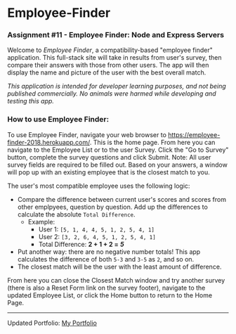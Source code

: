 # Employee-Finder
### Assignment #11 - Employee Finder: Node and Express Servers


Welcome to *Employee Finder*, a compatibility-based "employee finder" application. This full-stack site will take in results from user's survey, then compare their answers with those from other users. The app will then display the name and picture of the user with the best overall match. 

*This application is intended for developer learning purposes, and not being published commercially.  No animals were harmed while developing and testing this app.*


### How to use Employee Finder:
To use Employee Finder, navigate your web browser to https://employee-finder-2018.herokuapp.com/.  This is the home page.  From here you can navigate to the Employee List or to the user Survey.  Click the "Go to Survey" button, complete the survey questions and click Submit.  Note: All user survey fields are required to be filled out.  Based on your answers, a window will pop up with an existing employee that is the closest match to you. 

The user's most compatible employee uses the following logic:

   * Compare the difference between current user's scores and scores from other emplpyees, question by question. Add up the differences to calculate the absolute `Total Difference`.
     * Example: 
       * User 1: `[5, 1, 4, 4, 5, 1, 2, 5, 4, 1]`
       * User 2: `[3, 2, 6, 4, 5, 1, 2, 5, 4, 1]`
       * Total Difference: **2 + 1 + 2 =** **_5_**
   * Put another way: there are no negative number totals! This app calculates the difference of both `5-3` and `3-5` as `2`, and so on. 
   * The closest match will be the user with the least amount of difference.


From here you can close the Closest Match window and try another survey (there is also a Reset Form link on the survey footer), navigate to the updated Employee List, or click the Home button to return to the Home Page.


---------------------------------------------------------------

Updated Portfolio:
 [My Portfolio](https://smiotti.github.io/Bootstrap-Portfolio/)
